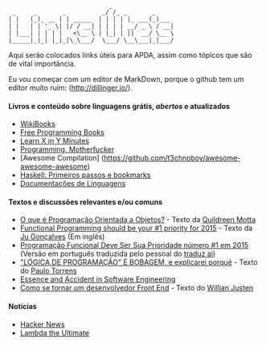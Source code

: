                                _
     _     _       _          _/ /_ _       _     
    | |   (_)_ __ | | _____  | | | | |_ ___(_)___ 
    | |   | | '_ \| |/ / __| | | | | __/ _ \ / __|
    | |___| | | | |   <\__ \ | |_| | ||  __/ \__ \
    |_____|_|_| |_|_|\_\___/  \___/ \__\___|_|___/
                                                  
Aqui serão colocados links úteis para APDA, assim como tópicos que são de vital importância.

Eu vou começar com um editor de MarkDown, porque o github tem um editor muito ruim: (http://dillinger.io/).

#### Livros e conteúdo sobre linguagens grátis, *abertos* e atualizados

- [WikiBooks](http://en.wikibooks.org/wiki/Subject:Computer_programming)
- [Free Programming Books](https://github.com/vhf/free-programming-books/blob/master/free-programming-books.md)
- [Learn X in Y Minutes](http://learnxinyminutes.com/)
- [Programming, Motherfucker](http://programming-motherfucker.com/)
- [Awesome Compilation] (https://github.com/t3chnoboy/awesome-awesome-awesome)
- [Haskell: Primeiros passos e bookmarks](https://gist.github.com/pedropazello/ad01313e7e2a3eab9f46#haskell-primeiros-passos-e-bookmarks)
- [Documentações de Linguagens](https://gist.github.com/marcoonroad/8a79b0e18dabcdb718c8)

#### Textos e discussões relevantes e/ou comuns

- [O que é Programação Orientada a
  Objetos?](https://gist.github.com/robotlolita/11252065) - Texto da
  [Quildreen Motta](https://github.com/robotlolita)
- [Functional Programming should 
  be your #1 priority for 2015](https://medium.com/@jugoncalves/functional-programming-should-be-your-1-priority-for-2015-47dd4641d6b9) - Texto da [Ju Gonçalves](https://github.com/jugoncalves) (Em inglês)
- [Programação Funcional 
  Deve Ser Sua Prioridade número #1 em 2015](https://github.com/ericdouglas/traduz-ai/blob/master/javascript/009-programacao-funcional-prioridade-2015.md)
 (Versão em português traduzida pelo pessoal do [traduz ai](https://github.com/ericdouglas/traduz-ai))
- ["LÓGICA DE PROGRAMAÇÃO" É BOBAGEM, e explicarei porquê](https://www.facebook.com/groups/osadpa/permalink/488111991294333/) - Texto do [Paulo Torrens](https://github.com/takanuva)
- [Essence and Accident in Software Engineering](http://worrydream.com/refs/Brooks-NoSilverBullet.pdf)
- [Como se tornar um desenvolvedor Front End](http://willianjusten.com.br/como-se-tornar-um-desenvolvedor-front-end/) - Texto do [Willian Justen](https://github.com/willianjusten)

#### Notícias
- [Hacker News](https://news.ycombinator.com/)
- [Lambda the Ultimate](http://lambda-the-ultimate.org/)
